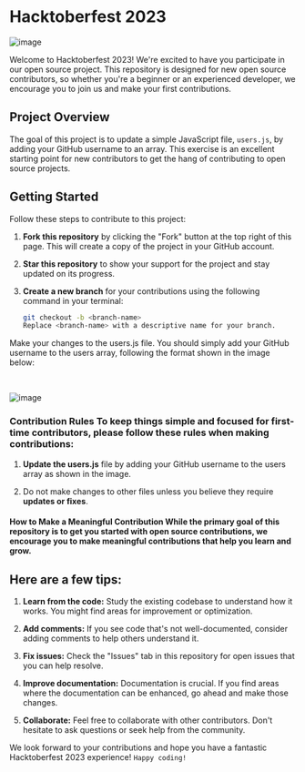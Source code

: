 # Hacktoberfest 2023
![image](https://github.com/SomSingh23/hacktoberfest-2023/assets/91485305/609ea777-83b3-4c85-87c7-9ae37036ba6e)

Welcome to Hacktoberfest 2023! We're excited to have you participate in our open source project. This repository is designed for new open source contributors, so whether you're a beginner or an experienced developer, we encourage you to join us and make your first contributions.

## Project Overview

The goal of this project is to update a simple JavaScript file, `users.js`, by adding your GitHub username to an array. This exercise is an excellent starting point for new contributors to get the hang of contributing to open source projects.

## Getting Started

Follow these steps to contribute to this project:

1. **Fork this repository** by clicking the "Fork" button at the top right of this page. This will create a copy of the project in your GitHub account.

2. **Star this repository** to show your support for the project and stay updated on its progress.

3. **Create a new branch** for your contributions using the following command in your terminal:

   ```bash
   git checkout -b <branch-name>
   Replace <branch-name> with a descriptive name for your branch.
   ```

<p>Make your changes to the users.js file. You should simply add your
GitHub username to the users array, following the format shown in the
image below:</p>
<br>

![image](https://github.com/SomSingh23/hacktoberfest-2023/assets/91485305/40178a1d-c5c5-4c3c-b64e-967d98dbc4af)


<h3>Contribution Rules To keep things simple and focused for first-time
contributors, please follow these rules when making contributions:</h3>

1. **Update the users.js** file by adding your GitHub username to the users
   array as shown in the image.

2. Do not make changes to other files unless you believe they require
   **updates or fixes**.
   
<h4>How to Make a Meaningful Contribution While the primary goal of this
repository is to get you started with open source contributions, we
encourage you to make meaningful contributions that help you learn and
grow. </h4>

## Here are a few tips:

1. **Learn from the code:** Study the existing codebase to understand how it
   works. You might find areas for improvement or optimization.

2. **Add comments:** If you see code that's not well-documented, consider
   adding comments to help others understand it.

3. **Fix issues:** Check the \"Issues\" tab in this repository for open issues
   that you can help resolve.

4. **Improve documentation:** Documentation is crucial. If you find areas where
   the documentation can be enhanced, go ahead and make those changes.

5. **Collaborate:** Feel free to collaborate with other contributors. Don't
   hesitate to ask questions or seek help from the community.

We look forward to your contributions and hope you have a fantastic
Hacktoberfest 2023 experience! `Happy coding!`
